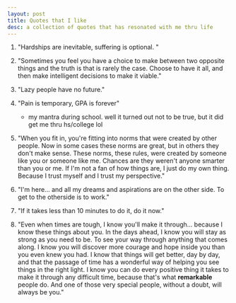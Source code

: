 ```yaml
---
layout: post
title: Quotes that I like
desc: a collection of quotes that has resonated with me thru life
---
```


1. "Hardships are inevitable, suffering is optional. "

2. "Sometimes you feel you have a choice to make between two opposite things and the truth is that is rarely the case. Choose to have it all, and then make intelligent decisions to make it viable."

3. "Lazy people have no future."

4. "Pain is temporary, GPA is forever"
     - my mantra during school. well it turned out not to be true, but it did get me thru hs/college lol

5. "When you fit in, you're fitting into norms that were created by other people. Now in some cases these norms are great, but in others they don't make sense. These norms, these rules, were created by someone like you or someone like me. Chances are they weren't anyone smarter than you or me. If I'm not a fan of how things are, I just do my own thing. Because I trust myself and I trust my perspective."

6. "I'm here... and all my dreams and aspirations are on the other side. To get to the otherside is to work."

7. "If it takes less than 10 minutes to do it, do it now."

8. "Even when times are tough, I know you'll make it through... because I know these things about you. In the days ahead, I know you will stay as strong as you need to be. To see your way through anything that comes along. I know you will discover more courage and hope inside you than you even knew you had. I know that things will get better, day by day, and that the passage of time has a wonderful way of helping you see things in the right light. I know you can do every positive thing it takes to make it through any difficult time, because that's what **remarkable** people do. And one of those very special people, without a doubt, will always be you."

